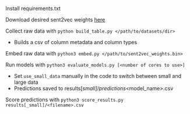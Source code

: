 Install requirements.txt

Download desired sent2vec weights [here](https://github.com/epfml/sent2vec#downloading-sent2vec-pre-trained-models)

Collect raw data with `python build_table.py </path/to/datasets/dir>`

* Builds a csv of column metadata and column types

Embed raw data with `python3 embed.py </path/to/sent2vec_weights.bin>`

Run models with `python3 evaluate_models.py [<number of cores to use>]`

* Set `use_small_data` manually in the code to switch between small and large data
* Predictions saved to results[_small]/predictions_<model_name>.csv

Score predictions with `python3 score_results.py results[_small]/<filename>.csv`
